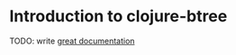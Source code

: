 # Introduction to clojure-btree

TODO: write [great documentation](http://jacobian.org/writing/great-documentation/what-to-write/)
